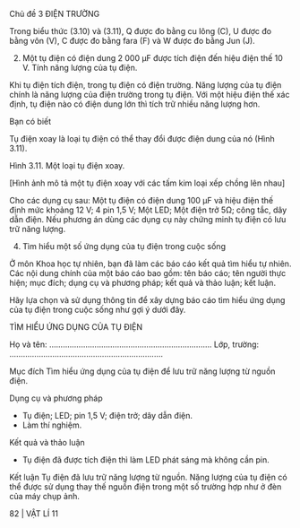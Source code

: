 Chủ đề 3 ĐIỆN TRƯỜNG

Trong biểu thức (3.10) và (3.11), Q được đo bằng cu lông (C), U được đo bằng vôn (V), C được đo bằng fara (F) và W được đo bằng Jun (J).

2. Một tụ điện có điện dung 2 000 μF được tích điện đến hiệu điện thế 10 V. Tính năng lượng của tụ điện.

Khi tụ điện tích điện, trong tụ điện có điện trường. Năng lượng của tụ điện chính là năng lượng của điện trường trong tụ điện. Với một hiệu điện thế xác định, tụ điện nào có điện dung lớn thì tích trữ nhiều năng lượng hơn.

Bạn có biết

Tụ điện xoay là loại tụ điện có thể thay đổi được điện dung của nó (Hình 3.11).

Hình 3.11. Một loại tụ điện xoay.

[Hình ảnh mô tả một tụ điện xoay với các tấm kim loại xếp chồng lên nhau]

Cho các dụng cụ sau:
Một tụ điện có điện dung 100 μF và hiệu điện thế định mức khoảng 12 V; 4 pin 1,5 V; Một LED; Một điện trở 5Ω; công tắc, dây dẫn điện. Nếu phương án dùng các dụng cụ này chứng minh tụ điện có lưu trữ năng lượng.

4. Tìm hiểu một số ứng dụng của tụ điện trong cuộc sống

Ở môn Khoa học tự nhiên, bạn đã làm các báo cáo kết quả tìm hiểu tự nhiên. Các nội dung chính của một báo cáo bao gồm: tên báo cáo; tên người thực hiện; mục đích; dụng cụ và phương pháp; kết quả và thảo luận; kết luận.

Hãy lựa chọn và sử dụng thông tin để xây dựng báo cáo tìm hiểu ứng dụng của tụ điện trong cuộc sống như gợi ý dưới đây.

TÌM HIỂU ỨNG DỤNG CỦA TỤ ĐIỆN

Họ và tên: ........................................................................
Lớp, trường: ....................................................................

Mục đích
Tìm hiểu ứng dụng của tụ điện để lưu trữ năng lượng từ nguồn điện.

Dụng cụ và phương pháp
- Tụ điện; LED; pin 1,5 V; điện trở; dây dẫn điện.
- Làm thí nghiệm.

Kết quả và thảo luận
- Tụ điện đã được tích điện thì làm LED phát sáng mà không cần pin.

Kết luận
Tụ điện đã lưu trữ năng lượng từ nguồn.
Năng lượng của tụ điện có thể được sử dụng thay thế nguồn điện trong một số trường hợp như ở đèn của máy chụp ảnh.

82 | VẬT LÍ 11